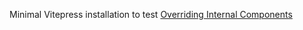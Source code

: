 Minimal Vitepress installation to test [Overriding Internal Components](https://vitepress.dev/guide/extending-default-theme#overriding-internal-components)
